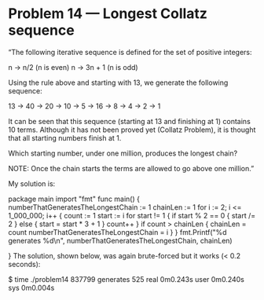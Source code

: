 # Problem 14 — Longest Collatz sequence
“The following iterative sequence is defined for the set of positive integers:

n → n/2 (n is even)
n → 3n + 1 (n is odd)

Using the rule above and starting with 13, we generate the following sequence:

13 → 40 → 20 → 10 → 5 → 16 → 8 → 4 → 2 → 1

It can be seen that this sequence (starting at 13 and finishing at 1) contains 10 terms. Although it has not been proved yet (Collatz Problem), it is thought that all starting numbers finish at 1.

Which starting number, under one million, produces the longest chain?

NOTE: Once the chain starts the terms are allowed to go above one million.”

My solution is:

package main
import "fmt"
func main() {
numberThatGeneratesTheLongestChain := 1
chainLen := 1
for i := 2; i <= 1_000_000; i++ {
count := 1
start := i
for start != 1 {
if start % 2 == 0 {
start /= 2
} else {
start = start * 3 + 1
}
count++
}
if count > chainLen {
chainLen = count
numberThatGeneratesTheLongestChain = i
}
}
fmt.Printf("%d generates %d\n", numberThatGeneratesTheLongestChain, chainLen)

}
The solution, shown below, was again brute-forced but it works (< 0.2 seconds):

$ time ./problem14
837799 generates 525
real    0m0.243s
user    0m0.240s
sys 0m0.004s


